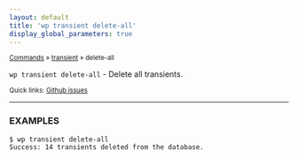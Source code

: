```yaml
---
layout: default
title: 'wp transient delete-all'
display_global_parameters: true
---
```


<small>[Commands](/commands/) &raquo; [transient](/commands/transient/) &raquo; delete-all</small>

`wp transient delete-all` - Delete all transients.

<small>Quick links: <a href="https://github.com/wp-cli/wp-cli/issues?q=is%3Aopen+label%3Acommand%3Atransient-delete-all+sort%3Aupdated-desc">Github issues</a></small>

<hr />

### EXAMPLES

    $ wp transient delete-all
    Success: 14 transients deleted from the database.



